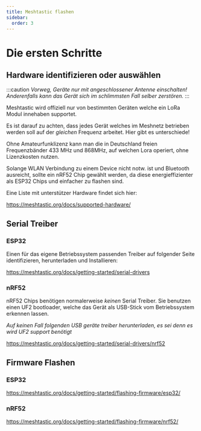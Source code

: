 ```yaml
---
title: Meshtastic flashen
sidebar:
  order: 3
---
```

# Die ersten Schritte

## Hardware identifizieren oder auswählen

:::caution
_Vorweg, Geräte nur mit angeschlossener Antenne einschalten! Anderenfalls kann das Gerät sich im schlimmsten Fall selber zerstören._
:::

Meshtastic wird offiziell nur von bestimmten Geräten welche ein LoRa Modul innehaben supportet.

Es ist darauf zu achten, dass jedes Gerät welches im Meshnetz betrieben werden soll auf der _gleichen_ Frequenz arbeitet. Hier gibt es unterschiede!

Ohne Amateurfunklizenz kann man die in Deutschland freien Frequenzbänder 433 MHz und 868MHz, auf welchen Lora operiert, ohne Lizenzkosten nutzen.

Solange WLAN Verbindung zu einem Device nicht notw. ist und Bluetooth  ausreicht, sollte ein nRF52 Chip gewählt werden, da diese energieffizienter als ESP32 Chips und einfacher zu flashen sind.

Eine Liste mit unterstützer Hardware findet sich hier:

https://meshtastic.org/docs/supported-hardware/


##  Serial Treiber
### ESP32
Einen für das eigene Betriebssystem passenden Treiber auf folgender Seite identifizieren, herunterladen und Installieren:

https://meshtastic.org/docs/getting-started/serial-drivers
### nRF52
nRF52 Chips benötigen normalerweise _keinen_ Serial Treiber. Sie benutzen einen UF2 bootloader, welche das Gerät als USB-Stick vom Betriebssystem erkennen lassen.

_Auf keinen Fall folgenden USB geräte treiber herunterladen, es sei denn es wird UF2 support benötigt_

https://meshtastic.org/docs/getting-started/serial-drivers/nrf52

## Firmware Flashen

### ESP32
https://meshtastic.org/docs/getting-started/flashing-firmware/esp32/
### nRF52
https://meshtastic.org/docs/getting-started/flashing-firmware/nrf52/

